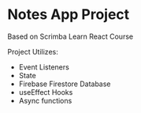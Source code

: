 # Notes App Project
Based on Scrimba Learn React Course

Project Utilizes:

- Event Listeners
- State
- Firebase Firestore Database
- useEffect Hooks
- Async functions